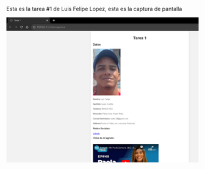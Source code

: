 Esta es la tarea #1 de Luis Felipe Lopez, esta es la captura de pantalla

![Mi captura de pantalla](mipa.PNG)
